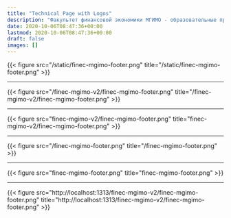 ```yaml
---
title: "Technical Page with Logos"
description: "Факультет финансовой экономики МГИМО - образовательные программы по экономике, менеджменту и бизнес-информатике на собственном кампусе в Одинцово."
date: 2020-10-06T08:47:36+00:00
lastmod: 2020-10-06T08:47:36+00:00
draft: false
images: []
---
```



{{< figure src="/static/finec-mgimo-footer.png" title="/static/finec-mgimo-footer.png" >}}

---

{{< figure src="/finec-mgimo-v2/finec-mgimo-footer.png" title="/finec-mgimo-v2/finec-mgimo-footer.png" >}}

---

{{< figure src="finec-mgimo-v2/finec-mgimo-footer.png" title="finec-mgimo-v2/finec-mgimo-footer.png" >}}

---

{{< figure src="/finec-mgimo-footer.png" title="/finec-mgimo-footer.png" >}}

---

{{< figure src="finec-mgimo-footer.png" title="finec-mgimo-footer.png" >}}

---

{{< figure src="http://localhost:1313/finec-mgimo-v2/finec-mgimo-footer.png" title="http://localhost:1313/finec-mgimo-v2/finec-mgimo-footer.png" >}}
